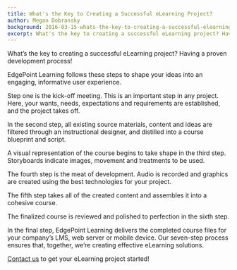 ```yaml
---
title: What's the Key to Creating a Successful eLearning Project?
author: Megan Dobransky
background: 2016-03-15-whats-the-key-to-creating-a-successful-elearning-project.jpg
excerpt: What's the key to creating a successful eLearning project? Having a proven development process!
---
```

What’s the key to creating a successful eLearning project? Having a proven development process!

EdgePoint Learning follows these steps to shape your ideas into an engaging, informative user experience.

Step one is the kick-off meeting. This is an important step in any project. Here, your wants, needs, expectations and requirements are established, and the project takes off.

In the second step, all existing source materials, content and ideas are filtered through an instructional designer, and distilled into a course blueprint and script.

A visual representation of the course begins to take shape in the third step. Storyboards indicate images, movement and treatments to be used.

The fourth step is the meat of development. Audio is recorded and graphics are created using the best technologies for your project.

The fifth step takes all of the created content and assembles it into a cohesive course.

The finalized course is reviewed and polished to perfection in the sixth step.

In the final step, EdgePoint Learning delivers the completed course files for your company’s LMS, web server or mobile device. Our seven-step process ensures that, together, we’re creating effective eLearning solutions.

[Contact us](/form/talk/) to get your eLearning project started!
